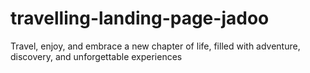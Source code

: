 # travelling-landing-page-jadoo
Travel, enjoy, and embrace a new chapter of life, filled with adventure, discovery, and unforgettable experiences
